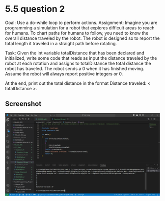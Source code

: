# 5.5 question 2

Goal: Use a do-while loop to perform actions.
Assignment: Imagine you are programming a simulation for a robot that explores difficult areas to reach for humans. To chart paths for humans to follow, you need to know the overall distance traveled by the robot. The robot is designed so to report the total length it traveled in a straight path before rotating.

Task: Given the int variable totalDistance that has been declared and initialized, write some code that reads as input the distance traveled by the robot at each rotation and assigns to totalDistance the total distance the robot has traveled. The robot sends a 0 when it has finished moving. Assume the robot will always report positive integers or 0.

At the end, print out the total distance in the format Distance traveled: < totalDistance >.

## Screenshot

![Question 2 VSCode Screenshot](<Screenshot 2024-09-26 095341.png>)
